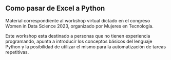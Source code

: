 ## Como pasar de Excel a Python

Material correspondiente al workshop virtual dictado en el congreso Women in Data Science 2023, organizado por Mujeres en Tecnología.

Este workshop esta destinado a personas que no tienen experiencia programando, apunta a introducir los conceptos básicos del lenguaje Python 
y la posibilidad de utilizar el mismo para la automatización de tareas repetitivas. 
